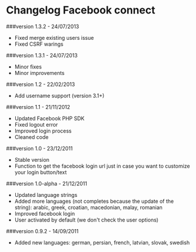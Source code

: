Changelog Facebook connect
==========================

###version 1.3.2 - 24/07/2013

* Fixed merge existing users issue
* Fixed CSRF warings

###version 1.3.1 - 24/07/2013

* Minor fixes
* Minor improvements

###version 1.2 - 22/02/2013

* Add username support (version 3.1+)

###version 1.1 - 21/11/2012

* Updated Facebook PHP SDK
* Fixed logout error
* Improved login process
* Cleaned code

###version 1.0 - 23/12/2011

* Stable version
* Function to get the facebook login url just in case you want to customize your login button/text

###version 1.0-alpha - 21/12/2011

* Updated language strings
* Added more languages (not completes because the update of the string): arabic, greek, croatian, macedonian, malay, romanian
* Improved facebook login
* User activated by default (we don't check the user options)

###version 0.9.2 - 14/09/2011

* Added new languages: german, persian, french, latvian, slovak, swedish

